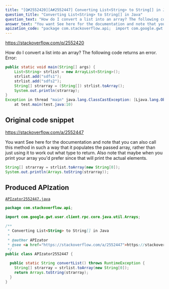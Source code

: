 ```yaml
---
title: "[Q#2552420][A#2552447] Converting List<String> to String[] in Java"
question_title: "Converting List<String> to String[] in Java"
question_text: "How do I convert a list into an array? The following code returns an error. Error:"
answer_text: "You want See here for the documentation and note that you can also call this method in such a way that it populates the passed array, rather than just using it to work out what type to return.  Also note that maybe when you print your array you'd prefer since that will print the actual elements."
apization_code: "package com.stackoverflow.api;  import com.google.gwt.user.client.rpc.core.java.util.Arrays;  /**  * Converting List<String> to String[] in Java  *  * @author APIzator  * @see <a href=\"https://stackoverflow.com/a/2552447\">https://stackoverflow.com/a/2552447</a>  */ public class APIzator2552447 {    public static String convertList() throws RuntimeException {     String[] strarray = strlist.toArray(new String[0]);     return Arrays.toString(strarray);   } }"
---
```


https://stackoverflow.com/q/2552420

How do I convert a list into an array? The following code returns an error.
Error:


```java
public static void main(String[] args) {
    List<String> strlist = new ArrayList<String>();
    strlist.add("sdfs1");
    strlist.add("sdfs2");
    String[] strarray = (String[]) strlist.toArray();       
    System.out.println(strarray);
}
Exception in thread "main" java.lang.ClassCastException: [Ljava.lang.Object; cannot be cast to [Ljava.lang.String;
    at test.main(test.java:10)
```


## Original code snippet

https://stackoverflow.com/a/2552447

You want
See here for the documentation and note that you can also call this method in such a way that it populates the passed array, rather than just using it to work out what type to return.  Also note that maybe when you print your array you&#x27;d prefer
since that will print the actual elements.

```java
String[] strarray = strlist.toArray(new String[0]);
System.out.println(Arrays.toString(strarray));
```

## Produced APIzation

[`APIzator2552447.java`](https://github.com/pasqualesalza/apization-temp-data/raw/master/apizations/java/APIzator2552447.java)

```java
package com.stackoverflow.api;

import com.google.gwt.user.client.rpc.core.java.util.Arrays;

/**
 * Converting List<String> to String[] in Java
 *
 * @author APIzator
 * @see <a href="https://stackoverflow.com/a/2552447">https://stackoverflow.com/a/2552447</a>
 */
public class APIzator2552447 {

  public static String convertList() throws RuntimeException {
    String[] strarray = strlist.toArray(new String[0]);
    return Arrays.toString(strarray);
  }
}

```